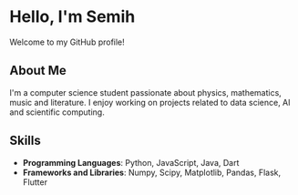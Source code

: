# Hello, I'm Semih

Welcome to my GitHub profile!

## About Me
I'm a computer science student passionate about physics, mathematics, music and literature. I enjoy working on projects related to data science, AI and scientific computing.

## Skills
- **Programming Languages**: Python, JavaScript, Java, Dart
- **Frameworks and Libraries**: Numpy, Scipy, Matplotlib, Pandas, Flask, Flutter

